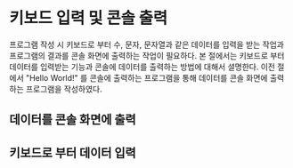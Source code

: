 # 키보드 입력 및 콘솔 출력

프로그램 작성 시 키보드로 부터 수, 문자, 문자열과 같은 데이터를 입력을 받는 작업과 프로그램의 결과를 콘솔 화면에 출력하는 작업이 필요하다. 
본 절에서는 키보드로 부터 데이터를 입력받는 기능과 콘솔에 데이터를 출력하는 방법에 대해서 셜명한다.
이전 절에서 "Hello World!" 를 콘솔에 출력하는 프로그램을 통해 데이터를 콘솔 화면에 출력하는 프로그램을 작성하였다.

## 데이터를 콘솔 화면에 출력 



## 키보드로 부터 데이터 입력







